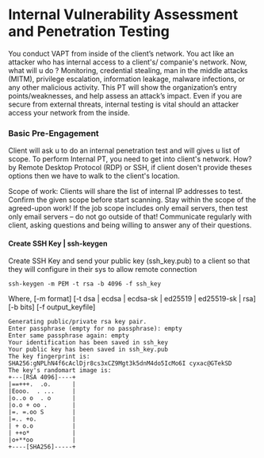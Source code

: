 # Internal Vulnerability Assessment and Penetration Testing

You conduct VAPT from inside of the client’s network. You act like an attacker who has internal access to a client's/ companie's network. Now, what will u do ? Monitoring, credential stealing, man in the middle attacks (MITM), privilege escalation, information leakage, malware infections, or any other malicious activity. This PT will show the organization’s entry points/weaknesses, and help assess an attack’s impact. Even if you are secure from external threats, internal testing is vital should an attacker access your network from the inside.

### Basic Pre-Engagement
Client will ask u to do an internal penetration test and will gives u list of scope. To perform Internal PT, you need to get into client's network. 
How? by Remote Desktop Protocol (RDP) or SSH, if client dosen't provide theses options then we have to walk to the client's location.


Scope of work:
Clients will share the list of internal IP addresses to test. Confirm the given scope before start scanning. Stay within the scope of the agreed-upon work! If the job scope includes only email servers, then test only email servers – do not go outside of that! Communicate regularly with client, asking questions and being willing to answer any of their questions. 

#### Create SSH Key | ssh-keygen
Create SSH Key and send your public key (ssh_key.pub) to a client so that they will configure in their sys to allow remote connection
```
ssh-keygen -m PEM -t rsa -b 4096 -f ssh_key
```
Where, [-m format] [-t dsa | ecdsa | ecdsa-sk | ed25519 | ed25519-sk | rsa] [-b bits] [-f output_keyfile]
```
Generating public/private rsa key pair.
Enter passphrase (empty for no passphrase): empty
Enter same passphrase again: empty
Your identification has been saved in ssh_key
Your public key has been saved in ssh_key.pub
The key fingerprint is:
SHA256:gNPLhN4f6cAclDjr8cs3xCZ9Mgt3k5dnM4do5IcMo6I cyxac@GTekSD
The key's randomart image is:
+---[RSA 4096]----+
|==+++.  .o.      |
|Eooo.  . ...     |
|o..o o  . o      |
|o.o + oo .       |
|=. =.oo S        |
|=.. +o.          |
| + o.o           |
| ++o*            |
|o+**oo           |
+----[SHA256]-----+
```

